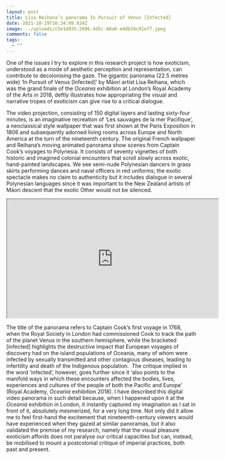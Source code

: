 ```yaml
---
layout: post
title: Lisa Reihana’s panorama In Pursuit of Venus [Infected]
date: 2021-10-29T16:34:09.834Z
image: ../uploads/c5e1d935-2696-4d5c-88a6-e4db34c91ef7.jpeg
comments: false
tags:
  - ""
---
```

One of the issues I try to explore in this research project is how exoticism, understood as a mode of aesthetic perception and representation, can contribute to decolonising the gaze. The gigantic panorama (22.5 metres wide) ‘In Pursuit of Venus \[Infected]’ by Māori artist Lisa Reihana, which was the grand finale of the *Oceania* exhibition at London’s Royal Academy of the Arts in 2018, deftly illustrates how appropriating the visual and narrative tropes of exoticism can give rise to a critical dialogue. 

The video projection, consisting of 150 digital layers and lasting sixty-four minutes, is an imaginative recreation of ‘Les sauvages de la mer Pacifique’, a neoclassical style wallpaper that was first shown at the Paris Exposition in 1806 and subsequently adorned living rooms across Europe and North America at the turn of the nineteenth century. The original French wallpaper and Reihana’s moving animated panorama show scenes from Captain Cook’s voyages to Polynesia. It consists of seventy vignettes of both historic and imagined colonial encounters that scroll slowly across exotic, hand-painted landscapes. We see semi-nude Polynesian dancers in grass skirts performing dances and naval officers in red uniforms; the exotic spectacle makes no claim to authenticity but it includes dialogue in several Polynesian languages since it was important to the New Zealand artists of Māori descent that the exotic Other would not be silenced. 

<div class="video-box"><iframe width="560" height="315" src="https://www.youtube.com/embed/WmMRF5nw9UI?rel=0" allow="accelerometer; autoplay; encrypted-media; gyroscope; picture-in-picture" allowfullscreen></iframe></div>

The title of the panorama refers to Captain Cook’s first voyage in 1768, when the Royal Society in London had commissioned Cook to track the path of the planet Venus in the southern hemisphere, while the bracketed \[infected] highlights the destructive impact that European voyages of discovery had on the island populations of Oceania, many of whom were infected by sexually transmitted and other contagious diseases, leading to infertility and death of the Indigenous population.  The critique implied in the word ‘infected’, however, goes further since it ‘also points to the manifold ways in which these encounters affected the bodies, lives, experiences and cultures of the people of both the Pacific and Europe’ (Royal Academy, *Oceania* exhibition 2018). I have described this digital video panorama in such detail because, when I happened upon it at the *Oceania* exhibition in London, it instantly captured my imagination as I sat in front of it, absolutely mesmerized, for a very long time. Not only did it allow me to feel first-hand the excitement that nineteenth-century viewers would have experienced when they gazed at similar panoramas, but it also validated the premise of my research, namely that the visual pleasure exoticism affords does not paralyse our critical capacities but can, instead, be mobilised to mount a postcolonial critique of imperial practices, both past and present.